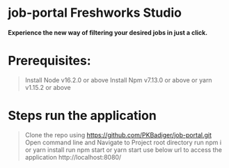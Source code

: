 # job-portal Freshworks Studio

#### Experience the new way of filtering your desired jobs in just a click.

# Prerequisites:

> Install Node v16.2.0 or above
> Install Npm v7.13.0 or above or yarn v1.15.2 or above

# Steps run the application

> Clone the repo using https://github.com/PKBadiger/job-portal.git
> Open command line and Navigate to Project root directory
> run npm i or yarn install
> run npm start or yarn start
> use below url to access the application
> http://localhost:8080/
